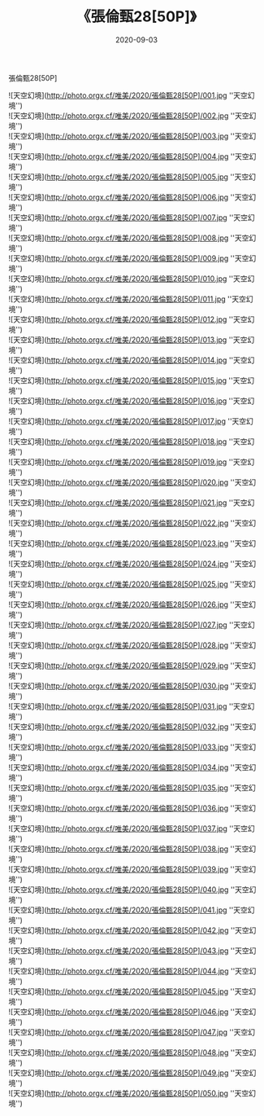 ﻿---
layout: post
title:  《張倫甄28[50P]》
date:   2020-09-03
img: http://photo.orgx.cf/唯美/2020/張倫甄28[50P]/000.jpg
categories: [美女, 清纯, 唯美]
---

張倫甄28[50P]



![天空幻境](http://photo.orgx.cf/唯美/2020/張倫甄28[50P]/001.jpg ''天空幻境'') <br>
![天空幻境](http://photo.orgx.cf/唯美/2020/張倫甄28[50P]/002.jpg ''天空幻境'') <br>
![天空幻境](http://photo.orgx.cf/唯美/2020/張倫甄28[50P]/003.jpg ''天空幻境'') <br>
![天空幻境](http://photo.orgx.cf/唯美/2020/張倫甄28[50P]/004.jpg ''天空幻境'') <br>
![天空幻境](http://photo.orgx.cf/唯美/2020/張倫甄28[50P]/005.jpg ''天空幻境'') <br>
![天空幻境](http://photo.orgx.cf/唯美/2020/張倫甄28[50P]/006.jpg ''天空幻境'') <br>
![天空幻境](http://photo.orgx.cf/唯美/2020/張倫甄28[50P]/007.jpg ''天空幻境'') <br>
![天空幻境](http://photo.orgx.cf/唯美/2020/張倫甄28[50P]/008.jpg ''天空幻境'') <br>
![天空幻境](http://photo.orgx.cf/唯美/2020/張倫甄28[50P]/009.jpg ''天空幻境'') <br>
![天空幻境](http://photo.orgx.cf/唯美/2020/張倫甄28[50P]/010.jpg ''天空幻境'') <br>
![天空幻境](http://photo.orgx.cf/唯美/2020/張倫甄28[50P]/011.jpg ''天空幻境'') <br>
![天空幻境](http://photo.orgx.cf/唯美/2020/張倫甄28[50P]/012.jpg ''天空幻境'') <br>
![天空幻境](http://photo.orgx.cf/唯美/2020/張倫甄28[50P]/013.jpg ''天空幻境'') <br>
![天空幻境](http://photo.orgx.cf/唯美/2020/張倫甄28[50P]/014.jpg ''天空幻境'') <br>
![天空幻境](http://photo.orgx.cf/唯美/2020/張倫甄28[50P]/015.jpg ''天空幻境'') <br>
![天空幻境](http://photo.orgx.cf/唯美/2020/張倫甄28[50P]/016.jpg ''天空幻境'') <br>
![天空幻境](http://photo.orgx.cf/唯美/2020/張倫甄28[50P]/017.jpg ''天空幻境'') <br>
![天空幻境](http://photo.orgx.cf/唯美/2020/張倫甄28[50P]/018.jpg ''天空幻境'') <br>
![天空幻境](http://photo.orgx.cf/唯美/2020/張倫甄28[50P]/019.jpg ''天空幻境'') <br>
![天空幻境](http://photo.orgx.cf/唯美/2020/張倫甄28[50P]/020.jpg ''天空幻境'') <br>
![天空幻境](http://photo.orgx.cf/唯美/2020/張倫甄28[50P]/021.jpg ''天空幻境'') <br>
![天空幻境](http://photo.orgx.cf/唯美/2020/張倫甄28[50P]/022.jpg ''天空幻境'') <br>
![天空幻境](http://photo.orgx.cf/唯美/2020/張倫甄28[50P]/023.jpg ''天空幻境'') <br>
![天空幻境](http://photo.orgx.cf/唯美/2020/張倫甄28[50P]/024.jpg ''天空幻境'') <br>
![天空幻境](http://photo.orgx.cf/唯美/2020/張倫甄28[50P]/025.jpg ''天空幻境'') <br>
![天空幻境](http://photo.orgx.cf/唯美/2020/張倫甄28[50P]/026.jpg ''天空幻境'') <br>
![天空幻境](http://photo.orgx.cf/唯美/2020/張倫甄28[50P]/027.jpg ''天空幻境'') <br>
![天空幻境](http://photo.orgx.cf/唯美/2020/張倫甄28[50P]/028.jpg ''天空幻境'') <br>
![天空幻境](http://photo.orgx.cf/唯美/2020/張倫甄28[50P]/029.jpg ''天空幻境'') <br>
![天空幻境](http://photo.orgx.cf/唯美/2020/張倫甄28[50P]/030.jpg ''天空幻境'') <br>
![天空幻境](http://photo.orgx.cf/唯美/2020/張倫甄28[50P]/031.jpg ''天空幻境'') <br>
![天空幻境](http://photo.orgx.cf/唯美/2020/張倫甄28[50P]/032.jpg ''天空幻境'') <br>
![天空幻境](http://photo.orgx.cf/唯美/2020/張倫甄28[50P]/033.jpg ''天空幻境'') <br>
![天空幻境](http://photo.orgx.cf/唯美/2020/張倫甄28[50P]/034.jpg ''天空幻境'') <br>
![天空幻境](http://photo.orgx.cf/唯美/2020/張倫甄28[50P]/035.jpg ''天空幻境'') <br>
![天空幻境](http://photo.orgx.cf/唯美/2020/張倫甄28[50P]/036.jpg ''天空幻境'') <br>
![天空幻境](http://photo.orgx.cf/唯美/2020/張倫甄28[50P]/037.jpg ''天空幻境'') <br>
![天空幻境](http://photo.orgx.cf/唯美/2020/張倫甄28[50P]/038.jpg ''天空幻境'') <br>
![天空幻境](http://photo.orgx.cf/唯美/2020/張倫甄28[50P]/039.jpg ''天空幻境'') <br>
![天空幻境](http://photo.orgx.cf/唯美/2020/張倫甄28[50P]/040.jpg ''天空幻境'') <br>
![天空幻境](http://photo.orgx.cf/唯美/2020/張倫甄28[50P]/041.jpg ''天空幻境'') <br>
![天空幻境](http://photo.orgx.cf/唯美/2020/張倫甄28[50P]/042.jpg ''天空幻境'') <br>
![天空幻境](http://photo.orgx.cf/唯美/2020/張倫甄28[50P]/043.jpg ''天空幻境'') <br>
![天空幻境](http://photo.orgx.cf/唯美/2020/張倫甄28[50P]/044.jpg ''天空幻境'') <br>
![天空幻境](http://photo.orgx.cf/唯美/2020/張倫甄28[50P]/045.jpg ''天空幻境'') <br>
![天空幻境](http://photo.orgx.cf/唯美/2020/張倫甄28[50P]/046.jpg ''天空幻境'') <br>
![天空幻境](http://photo.orgx.cf/唯美/2020/張倫甄28[50P]/047.jpg ''天空幻境'') <br>
![天空幻境](http://photo.orgx.cf/唯美/2020/張倫甄28[50P]/048.jpg ''天空幻境'') <br>
![天空幻境](http://photo.orgx.cf/唯美/2020/張倫甄28[50P]/049.jpg ''天空幻境'') <br>
![天空幻境](http://photo.orgx.cf/唯美/2020/張倫甄28[50P]/050.jpg ''天空幻境'') <br>